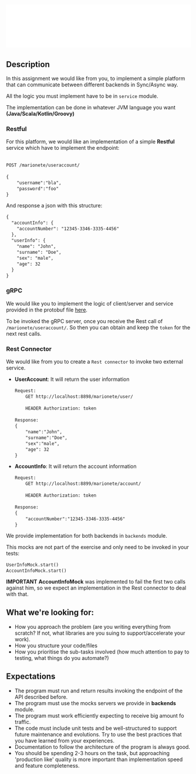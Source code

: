 
![My image](img/marionete_logo-1.svg)


## Description

In this assignment we would like from you, to implement a simple platform that can communicate between different backends in Sync/Async way.

All the logic you must implement have to be in ```service``` module.

The implementation can be done in whatever JVM language you want **(Java/Scala/Kotlin/Groovy)**

### Restful 

For this platform, we would like an implementation of a simple **Restful** service which have to implement the endpoint:

```

POST /marionete/useraccount/

{
    "username":"bla",
    "password":"foo"
}

```
And response a json with this structure:
```
{
  "accountInfo": {
    "accountNumber": "12345-3346-3335-4456"
  },
  "userInfo": {
    "name": "John",
    "surname": "Doe",
    "sex": "male",
    "age": 32
  }
}

```

### gRPC

We would like you to implement the logic of client/server and service provided in the protobuf file [here](service/src/main/proto/login_service.proto).

To be invoked the gRPC server, once you receive the Rest call of ```/marionete/useraccount/```. 
So then you can obtain and keep the ```token``` for the next rest calls.

### Rest Connector

We would like from you to create a ```Rest connector``` to invoke two external service.

* **UserAccount**: It will return the user information
    ```
    Request:
        GET http://localhost:8898/marionete/user/
        
        HEADER Authorization: token
    
    Response:
    {
        "name":"John",
        "surname":"Doe",
        "sex":"male",
        "age": 32
    }
    ```

* **AccountInfo**: It will return the account information
    ```
    Request:
        GET http://localhost:8899/marionete/account/
        
        HEADER Authorization: token
    
    Response:
    {
        "accountNumber":"12345-3346-3335-4456"
    }
    ```

We provide implementation for both backends in ```backends``` module.

This mocks are not part of the exercise and only need to be invoked in your tests:

```
UserInfoMock.start()
AccountInfoMock.start()
```

**IMPORTANT** **AccountInfoMock** was implemented to fail the first two calls against him, so we expect an implementation in the Rest connector
 to deal with that.


## What we're looking for:
* How you approach the problem (are you writing everything from scratch? If not, what libraries are you suing to support/accelerate your work).
* How you structure your code/files 
* How you prioritise the sub-tasks involved (how much attention to pay to testing, what things do you automate?)

## Expectations 
* The program must run and return results invoking the endpoint of the API described before.
* The program must use the mocks servers we provide in **backends** module.
* The program must work efficiently expecting to receive big amount fo traffic.
* The code must include unit tests and be well-structured to support future maintenance and evolutions. 
  Try to use the best practices that you have learned from your experiences.
* Documentation to follow the architecture of the program is always good.
* You should be spending 2-3 hours on the task, but approaching 'production like' quality is more
  important than implementation speed and feature completeness.

